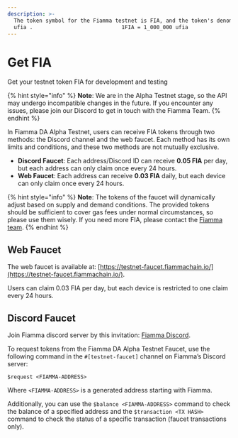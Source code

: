 ```yaml
---
description: >-
  The token symbol for the Fiamma testnet is FIA, and the token's denom value is
  ufia .                            1FIA = 1_000_000 ufia
---
```


# Get FIA

Get your testnet token FIA for development and testing

{% hint style="info" %}
**Note**: We are in the Alpha Testnet stage, so the API may undergo incompatible changes in the future. If you encounter any issues, please join our Discord to get in touch with the Fiamma Team.
{% endhint %}

In Fiamma DA Alpha Testnet, users can receive FIA tokens through two methods: the Discord channel and the web faucet. Each method has its own limits and conditions, and these two methods are not mutually exclusive.

* **Discord Faucet**: Each address/Discord ID can receive **0.05 FIA** per day, but each address can only claim once every 24 hours.
* **Web Faucet**: Each address can receive **0.03 FIA** daily, but each device can only claim once every 24 hours.

{% hint style="info" %}
**Note**: The tokens of the faucet will dynamically adjust based on supply and demand conditions. The provided tokens should be sufficient to cover gas fees under normal circumstances, so please use them wisely. If you need more FIA, please contact the [Fiamma team](https://app.gitbook.com/u/6g4AtPl7qkgj2hKuTiFRQ7DXCXD2).
{% endhint %}

## Web Faucet

The web faucet is available at: [https://testnet-faucet.fiammachain.io/](https://testnet-faucet.fiammachain.io/).

Users can claim 0.03 FIA per day, but each device is restricted to one claim every 24 hours.

## Discord Faucet

Join Fiamma discord server by this invitation: [Fiamma Discord](https://discord.com/invite/jTXWxKmG).

To request tokens from the Fiamma DA Alpha Testnet Faucet, use the following command in the `#[testnet-faucet]` channel on Fiamma’s Discord server:

```
$request <FIAMMA-ADDRESS>
```

Where `<FIAMMA-ADDRESS>` is a generated address starting with Fiamma.

Additionally, you can use the `$balance <FIAMMA-ADDRESS>` command to check the balance of a specified address and the `$transaction <TX HASH>` command to check the status of a specific transaction (faucet transactions only).
